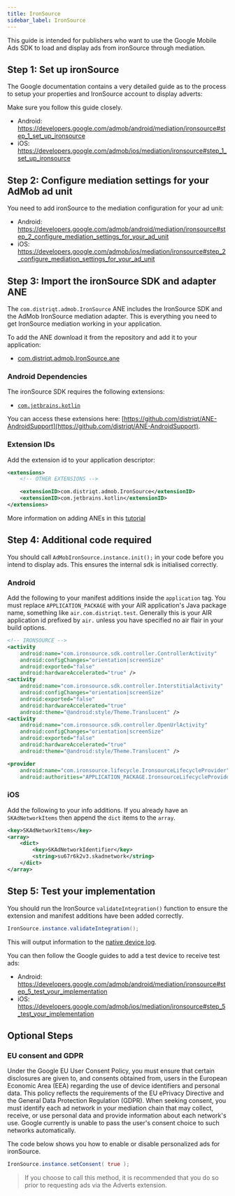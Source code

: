 ```yaml
---
title: IronSource
sidebar_label: IronSource
---
```


This guide is intended for publishers who want to use the Google Mobile Ads SDK to load and display ads from ironSource through mediation.

## Step 1: Set up ironSource

The Google documentation contains a very detailed guide as to the process to setup your properties and IronSource account to display adverts:

Make sure you follow this guide closely.

- Android: https://developers.google.com/admob/android/mediation/ironsource#step_1_set_up_ironsource
- iOS: https://developers.google.com/admob/ios/mediation/ironsource#step_1_set_up_ironsource

## Step 2: Configure mediation settings for your AdMob ad unit

You need to add ironSource to the mediation configuration for your ad unit:

- Android: https://developers.google.com/admob/android/mediation/ironsource#step_2_configure_mediation_settings_for_your_ad_unit
- iOS: https://developers.google.com/admob/ios/mediation/ironsource#step_2_configure_mediation_settings_for_your_ad_unit

## Step 3: Import the ironSource SDK and adapter ANE

The `com.distriqt.admob.IronSource` ANE includes the IronSource SDK and the AdMob IronSource mediation adapter. This is everything you need to get IronSource mediation working in your application.

To add the ANE download it from the repository and add it to your application:

- [com.distriqt.admob.IronSource.ane](https://github.com/distriqt/ANE-Adverts-Mediation/raw/master/lib/ironsource/com.distriqt.admob.IronSource.ane)

### Android Dependencies

The ironSource SDK requires the following extensions:

- [`com.jetbrains.kotlin`](https://github.com/distriqt/ANE-AndroidSupport/raw/master/lib/com.jetbrains.kotlin.ane)

You can access these extensions here: [https://github.com/distriqt/ANE-AndroidSupport](https://github.com/distriqt/ANE-AndroidSupport).

### Extension IDs

Add the extension id to your application descriptor:

```xml
<extensions>
    <!-- OTHER EXTENSIONS -->

    <extensionID>com.distriqt.admob.IronSource</extensionID>
    <extensionID>com.jetbrains.kotlin</extensionID>
</extensions>
```

More information on adding ANEs in this [tutorial](/docs/tutorials/getting-started)

## Step 4: Additional code required

You should call `AdMobIronSource.instance.init();` in your code before you intend to display ads. This ensures the internal sdk is initialised correctly.

### Android

Add the following to your manifest additions inside the `application` tag. You must replace `APPLICATION_PACKAGE` with your AIR application's Java package name, something like `air.com.distriqt.test`. Generally this is your AIR application id prefixed by `air.` unless you have specified no air flair in your build options.

```xml
<!-- IRONSOURCE -->
<activity
    android:name="com.ironsource.sdk.controller.ControllerActivity"
    android:configChanges="orientation|screenSize"
    android:exported="false"
    android:hardwareAccelerated="true" />
<activity
    android:name="com.ironsource.sdk.controller.InterstitialActivity"
    android:configChanges="orientation|screenSize"
    android:exported="false"
    android:hardwareAccelerated="true"
    android:theme="@android:style/Theme.Translucent" />
<activity
    android:name="com.ironsource.sdk.controller.OpenUrlActivity"
    android:configChanges="orientation|screenSize"
    android:exported="false"
    android:hardwareAccelerated="true"
    android:theme="@android:style/Theme.Translucent" />

<provider
    android:name="com.ironsource.lifecycle.IronsourceLifecycleProvider"
    android:authorities="APPLICATION_PACKAGE.IronsourceLifecycleProvider" />
```

### iOS

Add the following to your info additions. If you already have an `SKAdNetworkItems` then append the `dict` items to the `array`.

```xml
<key>SKAdNetworkItems</key>
<array>
    <dict>
        <key>SKAdNetworkIdentifier</key>
        <string>su67r6k2v3.skadnetwork</string>
    </dict>
</array>
```

## Step 5: Test your implementation

You should run the IronSource `validateIntegration()` function to ensure the extension and manifest additions have been added correctly.

```actionscript
IronSource.instance.validateIntegration();
```

This will output information to the [native device log](/docs/tutorials/device-logs).

You can then follow the Google guides to add a test device to receive test ads:

- Android: https://developers.google.com/admob/android/mediation/ironsource#step_5_test_your_implementation
- iOS: https://developers.google.com/admob/ios/mediation/ironsource#step_5_test_your_implementation

## Optional Steps

### EU consent and GDPR

Under the Google EU User Consent Policy, you must ensure that certain disclosures are given to, and consents obtained from, users in the European Economic Area (EEA) regarding the use of device identifiers and personal data. This policy reflects the requirements of the EU ePrivacy Directive and the General Data Protection Regulation (GDPR). When seeking consent, you must identify each ad network in your mediation chain that may collect, receive, or use personal data and provide information about each network's use. Google currently is unable to pass the user's consent choice to such networks automatically.

The code below shows you how to enable or disable personalized ads for ironSource.

```actionscript
IronSource.instance.setConsent( true );
```

> If you choose to call this method, it is recommended that you do so prior to requesting ads via the Adverts extension.
